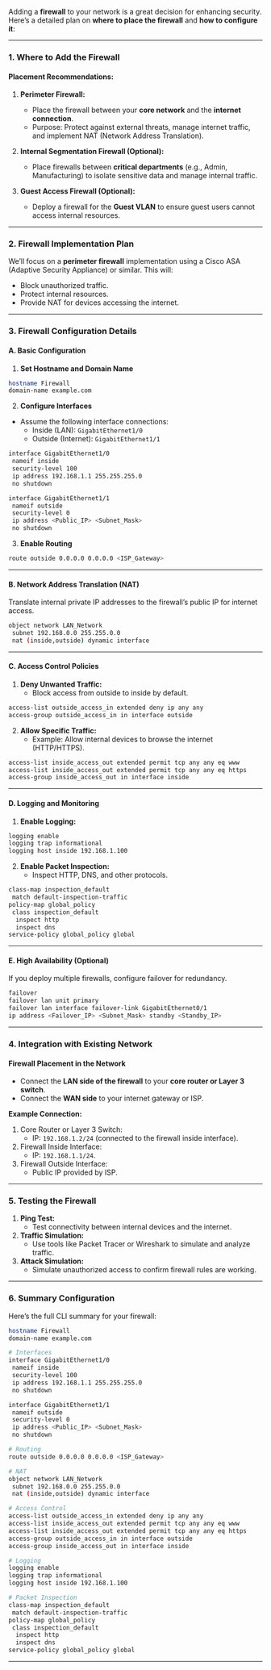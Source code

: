 Adding a **firewall** to your network is a great decision for enhancing security. Here’s a detailed plan on **where to place the firewall** and **how to configure it**:

---

### **1. Where to Add the Firewall**

#### **Placement Recommendations:**
1. **Perimeter Firewall:**
   - Place the firewall between your **core network** and the **internet connection**.
   - Purpose: Protect against external threats, manage internet traffic, and implement NAT (Network Address Translation).

2. **Internal Segmentation Firewall (Optional):**
   - Place firewalls between **critical departments** (e.g., Admin, Manufacturing) to isolate sensitive data and manage internal traffic.

3. **Guest Access Firewall (Optional):**
   - Deploy a firewall for the **Guest VLAN** to ensure guest users cannot access internal resources.

---

### **2. Firewall Implementation Plan**

We’ll focus on a **perimeter firewall** implementation using a Cisco ASA (Adaptive Security Appliance) or similar. This will:
- Block unauthorized traffic.
- Protect internal resources.
- Provide NAT for devices accessing the internet.

---

### **3. Firewall Configuration Details**

#### **A. Basic Configuration**
1. **Set Hostname and Domain Name**
```bash
hostname Firewall
domain-name example.com
```

2. **Configure Interfaces**
- Assume the following interface connections:
  - Inside (LAN): `GigabitEthernet1/0`
  - Outside (Internet): `GigabitEthernet1/1`

```bash
interface GigabitEthernet1/0
 nameif inside
 security-level 100
 ip address 192.168.1.1 255.255.255.0
 no shutdown

interface GigabitEthernet1/1
 nameif outside
 security-level 0
 ip address <Public_IP> <Subnet_Mask>
 no shutdown
```

3. **Enable Routing**
```bash
route outside 0.0.0.0 0.0.0.0 <ISP_Gateway>
```

---

#### **B. Network Address Translation (NAT)**
Translate internal private IP addresses to the firewall’s public IP for internet access.

```bash
object network LAN_Network
 subnet 192.168.0.0 255.255.0.0
 nat (inside,outside) dynamic interface
```

---

#### **C. Access Control Policies**
1. **Deny Unwanted Traffic:**
   - Block access from outside to inside by default.

```bash
access-list outside_access_in extended deny ip any any
access-group outside_access_in in interface outside
```

2. **Allow Specific Traffic:**
   - Example: Allow internal devices to browse the internet (HTTP/HTTPS).

```bash
access-list inside_access_out extended permit tcp any any eq www
access-list inside_access_out extended permit tcp any any eq https
access-group inside_access_out in interface inside
```

---

#### **D. Logging and Monitoring**
1. **Enable Logging:**
```bash
logging enable
logging trap informational
logging host inside 192.168.1.100
```

2. **Enable Packet Inspection:**
   - Inspect HTTP, DNS, and other protocols.
```bash
class-map inspection_default
 match default-inspection-traffic
policy-map global_policy
 class inspection_default
  inspect http
  inspect dns
service-policy global_policy global
```

---

#### **E. High Availability (Optional)**
If you deploy multiple firewalls, configure failover for redundancy.
```bash
failover
failover lan unit primary
failover lan interface failover-link GigabitEthernet0/1
ip address <Failover_IP> <Subnet_Mask> standby <Standby_IP>
```

---

### **4. Integration with Existing Network**

#### **Firewall Placement in the Network**
- Connect the **LAN side of the firewall** to your **core router or Layer 3 switch**.
- Connect the **WAN side** to your internet gateway or ISP.

**Example Connection:**
1. Core Router or Layer 3 Switch:
   - IP: `192.168.1.2/24` (connected to the firewall inside interface).
2. Firewall Inside Interface:
   - IP: `192.168.1.1/24`.
3. Firewall Outside Interface:
   - Public IP provided by ISP.

---

### **5. Testing the Firewall**
1. **Ping Test:**
   - Test connectivity between internal devices and the internet.
2. **Traffic Simulation:**
   - Use tools like Packet Tracer or Wireshark to simulate and analyze traffic.
3. **Attack Simulation:**
   - Simulate unauthorized access to confirm firewall rules are working.

---

### **6. Summary Configuration**
Here’s the full CLI summary for your firewall:
```bash
hostname Firewall
domain-name example.com

# Interfaces
interface GigabitEthernet1/0
 nameif inside
 security-level 100
 ip address 192.168.1.1 255.255.255.0
 no shutdown

interface GigabitEthernet1/1
 nameif outside
 security-level 0
 ip address <Public_IP> <Subnet_Mask>
 no shutdown

# Routing
route outside 0.0.0.0 0.0.0.0 <ISP_Gateway>

# NAT
object network LAN_Network
 subnet 192.168.0.0 255.255.0.0
 nat (inside,outside) dynamic interface

# Access Control
access-list outside_access_in extended deny ip any any
access-list inside_access_out extended permit tcp any any eq www
access-list inside_access_out extended permit tcp any any eq https
access-group outside_access_in in interface outside
access-group inside_access_out in interface inside

# Logging
logging enable
logging trap informational
logging host inside 192.168.1.100

# Packet Inspection
class-map inspection_default
 match default-inspection-traffic
policy-map global_policy
 class inspection_default
  inspect http
  inspect dns
service-policy global_policy global
```

---

